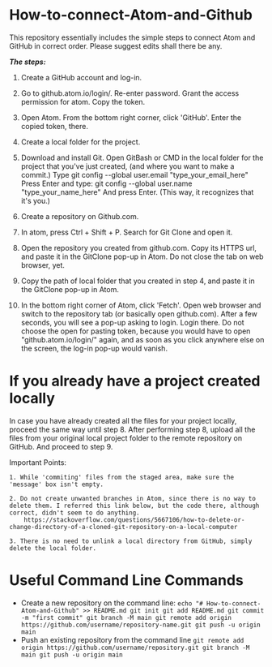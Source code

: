# How-to-connect-Atom-and-Github
This repository essentially includes the simple steps to connect Atom and GitHub in correct order. Please suggest edits shall there be any.


__*The steps:*__

1. Create a GitHub account and log-in.

2. Go to github.atom.io/login/. Re-enter password.
	Grant the access permission for atom.
	Copy the token.

3. Open Atom. From the bottom right corner, click 'GitHub'. Enter the copied token, there.

4. Create a local folder for the project.

4. Download and install Git.
	Open GitBash or CMD in the local folder for the project that you've just created, (and where you want to make a commit.)
	Type
		git config --global user.email "type_your_email_here"
	Press Enter and type:
		git config --global user.name "type_your_name_here"
	And press Enter.
(This way, it recognizes that it's you.)

5. Create a repository on Github.com.

6. In atom, press Ctrl + Shift + P. Search for Git Clone and open it.

7. Open the repository you created from github.com. Copy its HTTPS url, and paste it in the GitClone pop-up in Atom. Do not close the tab on web browser, yet.

8. Copy the path of local folder that you created in step 4, and paste it in the GitClone pop-up in Atom.

9. In the bottom right corner of Atom, click 'Fetch'. Open web browser and switch to the repository tab (or basically open github.com).
After a few seconds, you will see a pop-up asking to login. Login there. Do not choose the open for pasting token, because you would have to open "github.atom.io/login/" again, and as soon as you click anywhere else on the screen, the log-in pop-up would vanish.

# If you already have a project created locally
In case you have already created all the files for your project locally, proceed the same way until step 8.
After performing step 8, upload all the files from your original local project folder to the remote repository on GitHub. And proceed to step 9.

Important Points:

	1. While 'commiting' files from the staged area, make sure the 'message' box isn't empty.
  
	2. Do not create unwanted branches in Atom, since there is no way to delete them. I referred this link below, but the code there, although correct, didn't seem to do anything.
		https://stackoverflow.com/questions/5667106/how-to-delete-or-change-directory-of-a-cloned-git-repository-on-a-local-computer
    
	3. There is no need to unlink a local directory from GitHub, simply delete the local folder.


# Useful Command Line Commands

* Create a new repository on the command line:
`
echo "# How-to-connect-Atom-and-Github" >> README.md
git init
git add README.md
git commit -m "first commit"
git branch -M main
git remote add origin https://github.com/username/repository-name.git
git push -u origin main
`
* Push an existing repository from the command line
`
git remote add origin https://github.com/username/repository.git
git branch -M main
git push -u origin main
`
